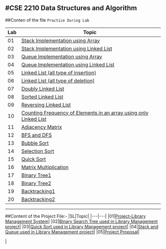 #CSE 2210 Data Structures and Algorithm
---
##Conten of the file `Practice During Lab`

|Lab| Topic|
|---|---|
|01|[Stack Implementation using Array](https://github.com/zaman-37/CSE-2210-Data-Structures-and-Algorithm-/blob/main/Practice%20During%20Lab/lab3a_stack_implementation.cpp "Stack")|
|02|[Stack Implementation using Linked List](https://github.com/zaman-37/CSE-2210-Data-Structures-and-Algorithm-/blob/main/Practice%20During%20Lab/lab3a_stack_implementation_using_linked_list.cpp "Stack")|
|03|[Queue Implementation using Array](https://github.com/zaman-37/CSE-2210-Data-Structures-and-Algorithm-/blob/main/Practice%20During%20Lab/lab3b_queue_implementation.cpp "Queue")|
|04|[Queue Implementation using Linked List](https://github.com/zaman-37/CSE-2210-Data-Structures-and-Algorithm-/blob/main/Practice%20During%20Lab/lab3b_queue_implementation2_using_linked_list.cpp "Queue")|
|05|[Linked List (all type of insertion)](https://github.com/zaman-37/CSE-2210-Data-Structures-and-Algorithm-/blob/main/Practice%20During%20Lab/lab4_linked_list_imp.cpp "Linked List")|
|06|[Linked List (all type of deletion)](https://github.com/zaman-37/CSE-2210-Data-Structures-and-Algorithm-/blob/main/Practice%20During%20Lab/lab5_linked_list2_Node_deletion.cpp "linked list")|
|07|[Doubly Linked List](https://github.com/zaman-37/CSE-2210-Data-Structures-and-Algorithm-/blob/main/Practice%20During%20Lab/lab5a_implementing_doubly_linked_list.cpp "linked list")|
|08|[Sorted Linked List](https://github.com/zaman-37/CSE-2210-Data-Structures-and-Algorithm-/blob/main/Practice%20During%20Lab/lab5a_implemting_sorted_linked_list.cpp "linked list")|
|09|[Reversing Linked List](https://github.com/zaman-37/CSE-2210-Data-Structures-and-Algorithm-/blob/main/Practice%20During%20Lab/lab5b_reverse_linked_list.cpp "Linked list")|
|10|[Counting Frequency of Elements in an array using only Linked List](https://github.com/zaman-37/CSE-2210-Data-Structures-and-Algorithm-/blob/main/Practice%20During%20Lab/lab5c_counting_frequency_of_list_eleemnt.cpp "linked list")|
|11|[Adjacency Matrix](https://github.com/zaman-37/CSE-2210-Data-Structures-and-Algorithm-/blob/main/Practice%20During%20Lab/lab6a_adjacency_matrix.cpp "graph")|
|12|[BFS and DFS](https://github.com/zaman-37/CSE-2210-Data-Structures-and-Algorithm-/blob/main/Practice%20During%20Lab/lab6b_bfs_and_dfs.cpp "graph")|
|13|[Bubble Sort](https://github.com/zaman-37/CSE-2210-Data-Structures-and-Algorithm-/blob/main/Practice%20During%20Lab/lab7a_boubble_sort.cpp "sorting")|
|14|[Selection Sort](https://github.com/zaman-37/CSE-2210-Data-Structures-and-Algorithm-/blob/main/Practice%20During%20Lab/lab7d_selection_sort.cpp "sorting")|
|15|[Quick Sort](https://github.com/zaman-37/CSE-2210-Data-Structures-and-Algorithm-/blob/main/Practice%20During%20Lab/lab7b_quick_sort_practice.cpp "sorting")|
|16|[Matrix Multiplication](https://github.com/zaman-37/CSE-2210-Data-Structures-and-Algorithm-/blob/main/Practice%20During%20Lab/lab7c_matrix_multiplication.cpp)|
|17|[Binary Tree1](https://github.com/zaman-37/CSE-2210-Data-Structures-and-Algorithm-/blob/main/Practice%20During%20Lab/lab8_tree.cpp "tree")|
|18|[Binary Tree2](https://github.com/zaman-37/CSE-2210-Data-Structures-and-Algorithm-/blob/main/Practice%20During%20Lab/lab8a_Binary_Tree2.cpp "tree")|
|19|[Backtracking1](https://github.com/zaman-37/CSE-2210-Data-Structures-and-Algorithm-/blob/main/Practice%20During%20Lab/lab9_backtracking.cpp "backtracking")|
|20|[Backtracking2](https://github.com/zaman-37/CSE-2210-Data-Structures-and-Algorithm-/blob/main/Practice%20During%20Lab/lab8a_back_tracking.cpp "backtracking")|


---
##Content of the Project File:-
|SL|Topic|
|---|---|
|01|[Project-Library Management System](https://github.com/zaman-37/CSE-2210-Data-Structures-and-Algorithm-/blob/main/Project%20-%20Library%20Management%20System/1_main_code.cpp)| 
|02|[Binary Search Tree used in Library Management project](https://github.com/zaman-37/CSE-2210-Data-Structures-and-Algorithm-/blob/main/Project%20-%20Library%20Management%20System/4_binary_search_tree.cpp)|
|03|[Quick Sort used in Library Management project](https://github.com/zaman-37/CSE-2210-Data-Structures-and-Algorithm-/blob/main/Project%20-%20Library%20Management%20System/5_quick_sort.cpp)|
|04|[Stack and Queue used in Library Management project](https://github.com/zaman-37/CSE-2210-Data-Structures-and-Algorithm-/blob/main/Project%20-%20Library%20Management%20System/6_Stack_and_queue.cpp)|
|05|[Project Proposal](https://github.com/shahidul034/Data-Structures-and-Algorithm-Tutorial/blob/main/lecture/open_ended_project3.md)|


|
